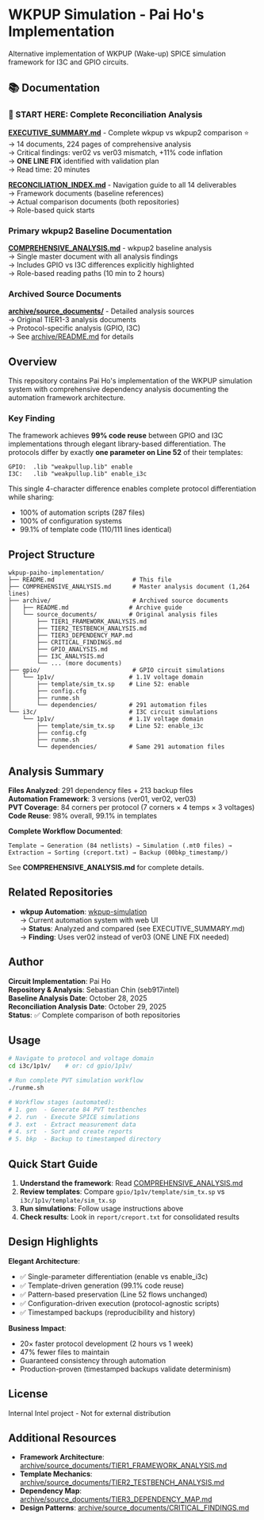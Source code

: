 # WKPUP Simulation - Pai Ho's Implementation

Alternative implementation of WKPUP (Wake-up) SPICE simulation framework for I3C and GPIO circuits.

## 📚 Documentation

### 🎯 START HERE: Complete Reconciliation Analysis
**[EXECUTIVE_SUMMARY.md](EXECUTIVE_SUMMARY.md)** - Complete wkpup vs wkpup2 comparison ⭐  
→ 14 documents, 224 pages of comprehensive analysis  
→ Critical findings: ver02 vs ver03 mismatch, +11% code inflation  
→ **ONE LINE FIX** identified with validation plan  
→ Read time: 20 minutes

**[RECONCILIATION_INDEX.md](RECONCILIATION_INDEX.md)** - Navigation guide to all 14 deliverables  
→ Framework documents (baseline references)  
→ Actual comparison documents (both repositories)  
→ Role-based quick starts

### Primary wkpup2 Baseline Documentation
**[COMPREHENSIVE_ANALYSIS.md](COMPREHENSIVE_ANALYSIS.md)** - wkpup2 baseline analysis  
→ Single master document with all analysis findings  
→ Includes GPIO vs I3C differences explicitly highlighted  
→ Role-based reading paths (10 min to 2 hours)

### Archived Source Documents
**[archive/source_documents/](archive/source_documents/)** - Detailed analysis sources  
→ Original TIER1-3 analysis documents  
→ Protocol-specific analysis (GPIO, I3C)  
→ See [archive/README.md](archive/README.md) for details

## Overview

This repository contains Pai Ho's implementation of the WKPUP simulation system with comprehensive dependency analysis documenting the automation framework architecture.

### Key Finding

The framework achieves **99% code reuse** between GPIO and I3C implementations through elegant library-based differentiation. The protocols differ by exactly **one parameter on Line 52** of their templates:

```spice
GPIO:  .lib "weakpullup.lib" enable
I3C:   .lib "weakpullup.lib" enable_i3c
```

This single 4-character difference enables complete protocol differentiation while sharing:
- 100% of automation scripts (287 files)
- 100% of configuration systems
- 99.1% of template code (110/111 lines identical)

## Project Structure

```
wkpup-paiho-implementation/
├── README.md                      # This file
├── COMPREHENSIVE_ANALYSIS.md      # Master analysis document (1,264 lines)
├── archive/                       # Archived source documents
│   ├── README.md                 # Archive guide
│   └── source_documents/         # Original analysis files
│       ├── TIER1_FRAMEWORK_ANALYSIS.md
│       ├── TIER2_TESTBENCH_ANALYSIS.md
│       ├── TIER3_DEPENDENCY_MAP.md
│       ├── CRITICAL_FINDINGS.md
│       ├── GPIO_ANALYSIS.md
│       ├── I3C_ANALYSIS.md
│       └── ... (more documents)
├── gpio/                          # GPIO circuit simulations
│   └── 1p1v/                     # 1.1V voltage domain
│       ├── template/sim_tx.sp    # Line 52: enable
│       ├── config.cfg
│       ├── runme.sh
│       └── dependencies/         # 291 automation files
└── i3c/                          # I3C circuit simulations
    └── 1p1v/                     # 1.1V voltage domain
        ├── template/sim_tx.sp    # Line 52: enable_i3c
        ├── config.cfg
        ├── runme.sh
        └── dependencies/         # Same 291 automation files
```

## Analysis Summary

**Files Analyzed**: 291 dependency files + 213 backup files  
**Automation Framework**: 3 versions (ver01, ver02, ver03)  
**PVT Coverage**: 84 corners per protocol (7 corners × 4 temps × 3 voltages)  
**Code Reuse**: 98% overall, 99.1% in templates  

**Complete Workflow Documented**:
```
Template → Generation (84 netlists) → Simulation (.mt0 files) → 
Extraction → Sorting (creport.txt) → Backup (00bkp_timestamp/)
```

See **COMPREHENSIVE_ANALYSIS.md** for complete details.

## Related Repositories

- **wkpup Automation**: [wkpup-simulation](https://github.com/seb917intel/wkpup-simulation)  
  → Current automation system with web UI  
  → **Status**: Analyzed and compared (see EXECUTIVE_SUMMARY.md)  
  → **Finding**: Uses ver02 instead of ver03 (ONE LINE FIX needed)

## Author

**Circuit Implementation**: Pai Ho  
**Repository & Analysis**: Sebastian Chin (seb917intel)  
**Baseline Analysis Date**: October 28, 2025  
**Reconciliation Analysis Date**: October 29, 2025  
**Status**: ✅ Complete comparison of both repositories

## Usage

```bash
# Navigate to protocol and voltage domain
cd i3c/1p1v/    # or: cd gpio/1p1v/

# Run complete PVT simulation workflow
./runme.sh

# Workflow stages (automated):
# 1. gen  - Generate 84 PVT testbenches
# 2. run  - Execute SPICE simulations
# 3. ext  - Extract measurement data
# 4. srt  - Sort and create reports
# 5. bkp  - Backup to timestamped directory
```

## Quick Start Guide

1. **Understand the framework**: Read [COMPREHENSIVE_ANALYSIS.md](COMPREHENSIVE_ANALYSIS.md)
2. **Review templates**: Compare `gpio/1p1v/template/sim_tx.sp` vs `i3c/1p1v/template/sim_tx.sp`
3. **Run simulations**: Follow usage instructions above
4. **Check results**: Look in `report/creport.txt` for consolidated results

## Design Highlights

**Elegant Architecture**:
- ✅ Single-parameter differentiation (enable vs enable_i3c)
- ✅ Template-driven generation (99.1% code reuse)
- ✅ Pattern-based preservation (Line 52 flows unchanged)
- ✅ Configuration-driven execution (protocol-agnostic scripts)
- ✅ Timestamped backups (reproducibility and history)

**Business Impact**:
- 20× faster protocol development (2 hours vs 1 week)
- 47% fewer files to maintain
- Guaranteed consistency through automation
- Production-proven (timestamped backups validate determinism)

## License

Internal Intel project - Not for external distribution

## Additional Resources

- **Framework Architecture**: [archive/source_documents/TIER1_FRAMEWORK_ANALYSIS.md](archive/source_documents/TIER1_FRAMEWORK_ANALYSIS.md)
- **Template Mechanics**: [archive/source_documents/TIER2_TESTBENCH_ANALYSIS.md](archive/source_documents/TIER2_TESTBENCH_ANALYSIS.md)
- **Dependency Map**: [archive/source_documents/TIER3_DEPENDENCY_MAP.md](archive/source_documents/TIER3_DEPENDENCY_MAP.md)
- **Design Patterns**: [archive/source_documents/CRITICAL_FINDINGS.md](archive/source_documents/CRITICAL_FINDINGS.md)
